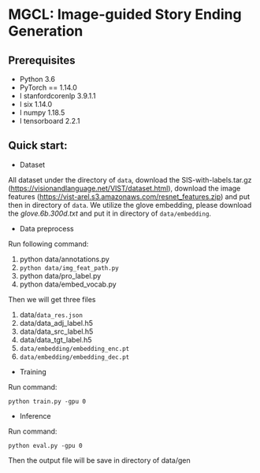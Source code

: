 # MGCL: Image-guided Story Ending Generation

<!--##### Code for paper "IgSEG: Image-guided Story Ending Generation", Findings of ACL 2021.-->

## Prerequisites

- Python 3.6
- PyTorch == 1.14.0
- l stanfordcorenlp 3.9.1.1
- l six 1.14.0
- l numpy 1.18.5
- l tensorboard 2.2.1

## Quick start:

- Dataset

All dataset under the directory of `data`, download the SIS-with-labels.tar.gz (https://visionandlanguage.net/VIST/dataset.html),  download the image features (https://vist-arel.s3.amazonaws.com/resnet_features.zip) and put then in directory of `data`. We utilize the glove embedding, please download the *glove.6b.300d.txt* and put it in directory of `data/embedding`.

- Data preprocess

Run following command:

1. python data/annotations.py 
2. `python data/img_feat_path.py `
3. python data/pro_label.py 
4. python data/embed_vocab.py 

Then we will get three files

1. data/`data_res.json`
2. data/data_adj_label.h5
3. data/data_src_label.h5
4. data/data_tgt_label.h5
5. `data/embedding/embedding_enc.pt`
6. `data/embedding/embedding_dec.pt`

- Training

Run command:

`python train.py -gpu 0 `

- Inference

Run command:

`python eval.py -gpu 0`

Then the output file will be save in directory of data/gen
